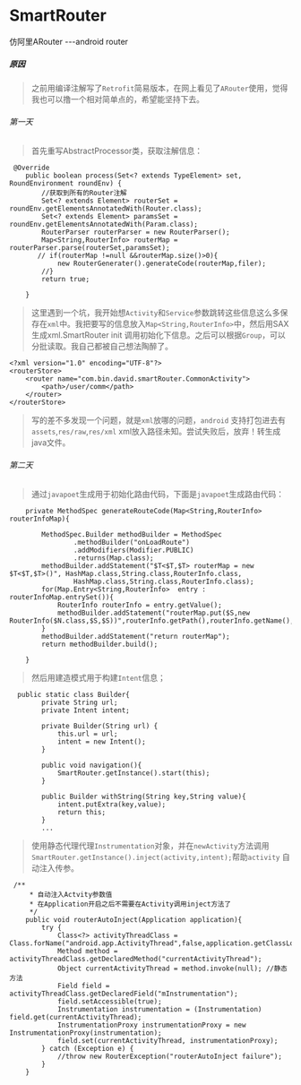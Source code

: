 # SmartRouter
仿阿里ARouter ---android router

##### 原因
> 之前用编译注解写了```Retrofit```简易版本，在网上看见了```ARouter```使用，觉得我也可以撸一个相对简单点的，希望能坚持下去。

###### 第一天

> 首先重写AbstractProcessor类，获取注解信息：

```
 @Override
    public boolean process(Set<? extends TypeElement> set, RoundEnvironment roundEnv) {
        //获取到所有的Router注解
        Set<? extends Element> routerSet = roundEnv.getElementsAnnotatedWith(Router.class);
        Set<? extends Element> paramsSet = roundEnv.getElementsAnnotatedWith(Param.class);
        RouterParser routerParser = new RouterParser();
        Map<String,RouterInfo> routerMap =  routerParser.parse(routerSet,paramsSet);
       // if(routerMap !=null &&routerMap.size()>0){
            new RouterGenerater().generateCode(routerMap,filer);
        //}
        return true;

    }
```

> 这里遇到一个坑，我开始想```Activity```和```Service```参数跳转这些信息这么多保存在```xml```中。我把要写的信息放入```Map<String,RouterInfo>```中，然后用SAX生成xml.SmartRouter init 调用初始化下信息。之后可以根据```Group```，可以分批读取。我自己都被自己想法陶醉了。


```
<?xml version="1.0" encoding="UTF-8"?>
<routerStore>
    <router name="com.bin.david.smartRouter.CommonActivity">
        <path>/user/comm</path>
    </router>
</routerStore>
```
> 写的差不多发现一个问题，就是```xml```放哪的问题，```android``` 支持打包进去有 ```assets```,```res/raw```,```res/xml``` xml放入路径未知。尝试失败后，放弃！转生成java文件。

###### 第二天

> 通过```javapoet```生成用于初始化路由代码，下面是```javapoet```生成路由代码：

```
    private MethodSpec generateRouteCode(Map<String,RouterInfo> routerInfoMap){

        MethodSpec.Builder methodBuilder = MethodSpec
                .methodBuilder("onLoadRoute")
                .addModifiers(Modifier.PUBLIC)
                .returns(Map.class);
        methodBuilder.addStatement("$T<$T,$T> routerMap = new $T<$T,$T>()", HashMap.class,String.class,RouterInfo.class,
                HashMap.class,String.class,RouterInfo.class);
        for(Map.Entry<String,RouterInfo>  entry : routerInfoMap.entrySet()){
            RouterInfo routerInfo = entry.getValue();
            methodBuilder.addStatement("routerMap.put($S,new RouterInfo($N.class,$S,$S))",routerInfo.getPath(),routerInfo.getName(),routerInfo.getName(),routerInfo.getPath());
        }
        methodBuilder.addStatement("return routerMap");
        return methodBuilder.build();

    }
```
> 然后用建造模式用于构建```Intent```信息；

```
  public static class Builder{
        private String url;
        private Intent intent;

        private Builder(String url) {
            this.url = url;
            intent = new Intent();
        }

        public void navigation(){
            SmartRouter.getInstance().start(this);
        }

        public Builder withString(String key,String value){
            intent.putExtra(key,value);
            return this;
        }
        ...
```
> 使用静态代理代理```Instrumentation```对象，并在```newActivity```方法调用 ```SmartRouter.getInstance().inject(activity,intent);```帮助```activity``` 自动注入传参。

```
 /**
     * 自动注入Actvity参数值
     * 在Application开启之后不需要在Activity调用inject方法了
     */
    public void routerAutoInject(Application application){
        try {
            Class<?> activityThreadClass = Class.forName("android.app.ActivityThread",false,application.getClassLoader());
            Method method = activityThreadClass.getDeclaredMethod("currentActivityThread");
            Object currentActivityThread = method.invoke(null); //静态方法
            Field field = activityThreadClass.getDeclaredField("mInstrumentation");
            field.setAccessible(true);
            Instrumentation instrumentation = (Instrumentation) field.get(currentActivityThread);
            InstrumentationProxy instrumentationProxy = new InstrumentationProxy(instrumentation);
            field.set(currentActivityThread, instrumentationProxy);
        } catch (Exception e) {
            //throw new RouterException("routerAutoInject failure");
        }
    }
```









